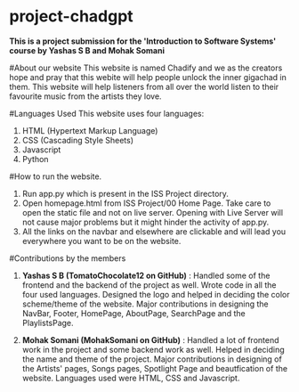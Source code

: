 # project-chadgpt

**This is a project submission for the 'Introduction to Software Systems' course by Yashas S B and Mohak Somani**

#About our website
This website is named Chadify and we as the creators hope and pray that this webite will help people unlock the inner gigachad in them.
This website will help listeners from all over the world listen to their favourite music from the artists they love.

#Languages Used
This website uses four languages:
1. HTML (Hypertext Markup Language)
2. CSS (Cascading Style Sheets)
3. Javascript
4. Python


#How to run the website.
1. Run app.py which is present in the ISS Project directory.
2. Open homepage.html from ISS Project/00 Home Page. Take care to open the static file and not on live server. Opening with Live Server will not cause major problems but it might hinder the activity of app.py.
3. All the links on the navbar and elsewhere are clickable and will lead you everywhere you want to be on the website.


#Contributions by the members

1. **Yashas S B (TomatoChocolate12 on GitHub)** : Handled some of the frontend and the backend of the project as well. Wrote code in all the four used languages. Designed the logo and helped in deciding the color scheme/theme of the website. Major contributions in designing the NavBar, Footer, HomePage, AboutPage, SearchPage and the PlaylistsPage.

2. **Mohak Somani (MohakSomani on GitHub)** : Handled a lot of frontend work in the project and some backend work as well. Helped in deciding the name and theme of the project. Major contributions in designing of the Artists' pages, Songs pages, Spotlight Page and beautfication of the website. Languages used were HTML, CSS and Javascript.
